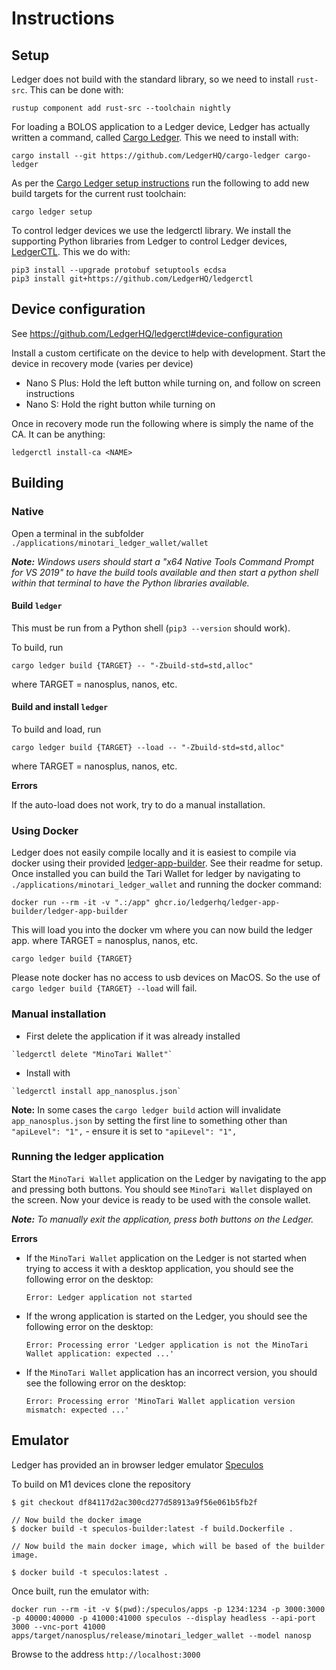 # Instructions

## Setup

Ledger does not build with the standard library, so we need to install `rust-src`. This can be done with:
```
rustup component add rust-src --toolchain nightly
```

For loading a BOLOS application to a Ledger device, Ledger has actually written a command, called
[Cargo Ledger](https://github.com/LedgerHQ/cargo-ledger). This we need to install with:
```
cargo install --git https://github.com/LedgerHQ/cargo-ledger cargo-ledger
```

As per the [Cargo Ledger setup instructions](https://github.com/LedgerHQ/cargo-ledger#setup) run the following to add
new build targets for the current rust toolchain:

```
cargo ledger setup
```

To control ledger devices we use the ledgerctl library.
We install the supporting Python libraries from Ledger to control Ledger devices,
[LedgerCTL](https://github.com/LedgerHQ/ledgerctl). This we do with:
```
pip3 install --upgrade protobuf setuptools ecdsa
pip3 install git+https://github.com/LedgerHQ/ledgerctl
```

## Device configuration

See https://github.com/LedgerHQ/ledgerctl#device-configuration

Install a custom certificate on the device to help with development. Start the device in recovery mode (varies per device)
- Nano S Plus: Hold the left button while turning on, and follow on screen instructions
- Nano S: Hold the right button while turning on

Once in recovery mode run the following where <NAME> is simply the name of the CA. It can be anything:

```
ledgerctl install-ca <NAME>
```

## Building

### Native

Open a terminal in the subfolder `./applications/minotari_ledger_wallet/wallet`

_**Note:** Windows users should start a "x64 Native Tools Command Prompt for VS 2019" to have the build tools available
and then start a python shell within that terminal to have the Python libraries available._

#### Build `ledger`

This must be run from a Python shell (`pip3 --version` should work).

To build, run

```
cargo ledger build {TARGET} -- "-Zbuild-std=std,alloc"
```

where TARGET = nanosplus, nanos, etc.

#### Build and install `ledger`

To build and load, run

```
cargo ledger build {TARGET} --load -- "-Zbuild-std=std,alloc"
```

where TARGET = nanosplus, nanos, etc.

**Errors**

If the auto-load does not work, try to do a manual installation.

### Using Docker

Ledger does not easily compile locally and it is easiest  to compile via docker using their provided [ledger-app-builder](https://github.com/LedgerHQ/ledger-app-builder/).
See their readme for setup.
Once installed you can build the Tari Wallet for ledger by navigating to `./applications/minotari_ledger_wallet` and running the docker command:

```
docker run --rm -it -v ".:/app" ghcr.io/ledgerhq/ledger-app-builder/ledger-app-builder
```

This will load you into the docker vm where you can now build the ledger app.
where TARGET = nanosplus, nanos, etc.

```
cargo ledger build {TARGET}
```

Please note docker has no access to usb devices on MacOS. So the use of `cargo ledger build {TARGET} --load` will fail.

### Manual installation

- First delete the application if it was already installed

``` 
`ledgerctl delete "MinoTari Wallet"`
```

- Install with

```
`ledgerctl install app_nanosplus.json`
```

**Note:** In some cases the `cargo ledger build` action will invalidate `app_nanosplus.json` by setting the first line
to something other than `"apiLevel": "1",` - ensure it is set to `"apiLevel": "1",`

### Running the ledger application

Start the `MinoTari Wallet` application on the Ledger by navigating to the app and pressing both buttons. You should
see `MinoTari Wallet` displayed on the screen. Now your device is ready to be used with the console wallet.

_**Note:** To manually exit the application, press both buttons on the Ledger._

**Errors**

- If the `MinoTari Wallet` application on the Ledger is not started when trying to access it with a desktop
  application, you should see the following error on the desktop:

  `Error: Ledger application not started`

- If the wrong application is started on the Ledger, you should see the following error on the desktop:

  `Error: Processing error 'Ledger application is not the MinoTari Wallet application: expected ...'`

- If the `MinoTari Wallet` application has an incorrect version, you should see the following error on the desktop:

  `Error: Processing error 'MinoTari Wallet application version mismatch: expected ...'`

## Emulator

Ledger has provided an in browser ledger emulator [Speculos](https://github.com/LedgerHQ/speculos)

To build on M1 devices clone the repository

```
$ git checkout df84117d2ac300cd277d58913a9f56e061b5fb2f

// Now build the docker image
$ docker build -t speculos-builder:latest -f build.Dockerfile .

// Now build the main docker image, which will be based of the builder image.

$ docker build -t speculos:latest .
```

Once built, run the emulator with:

```
docker run --rm -it -v $(pwd):/speculos/apps -p 1234:1234 -p 3000:3000 -p 40000:40000 -p 41000:41000 speculos --display headless --api-port 3000 --vnc-port 41000 apps/target/nanosplus/release/minotari_ledger_wallet --model nanosp
```

Browse to the address `http://localhost:3000`